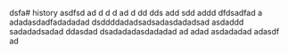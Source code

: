 dsfa# history
asdfsd
ad
d
d
d
ad
d
dd
dds
add
sdd
addd
dfdsadfad
a
adadasdadfadadadad
dsddddadadsadsadasdadadsad
asdaddd
sadadadsadad
ddasdad
dsadadadasdadadad
ad
adad
asdadadad
adasdf
ad
